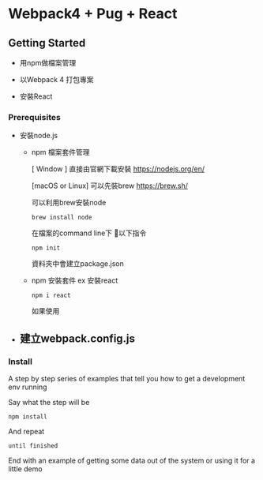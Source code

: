 # Webpack4 + Pug + React
## Getting Started
- 用npm做檔案管理

- 以Webpack 4 打包專案 

- 安裝React 


### Prerequisites
- 安裝node.js

  - npm 檔案套件管理

    [ Window ] 直接由官網下載安裝 https://nodejs.org/en/

    [macOS or Linux] 可以先裝brew https://brew.sh/ 
    
    可以利用brew安裝node

    ```
    brew install node 
    ```
    在檔案的command line下 以下指令
    ```
    npm init
    ```
    資料夾中會建立package.json
  - npm 安裝套件 ex 安裝react 
    ```
    npm i react
    ```  
    如果使用
- 建立webpack.config.js
  - 

### Install

A step by step series of examples that tell you how to get a development env running

Say what the step will be

```
npm install
```

And repeat

```
until finished
```

End with an example of getting some data out of the system or using it for a little demo


